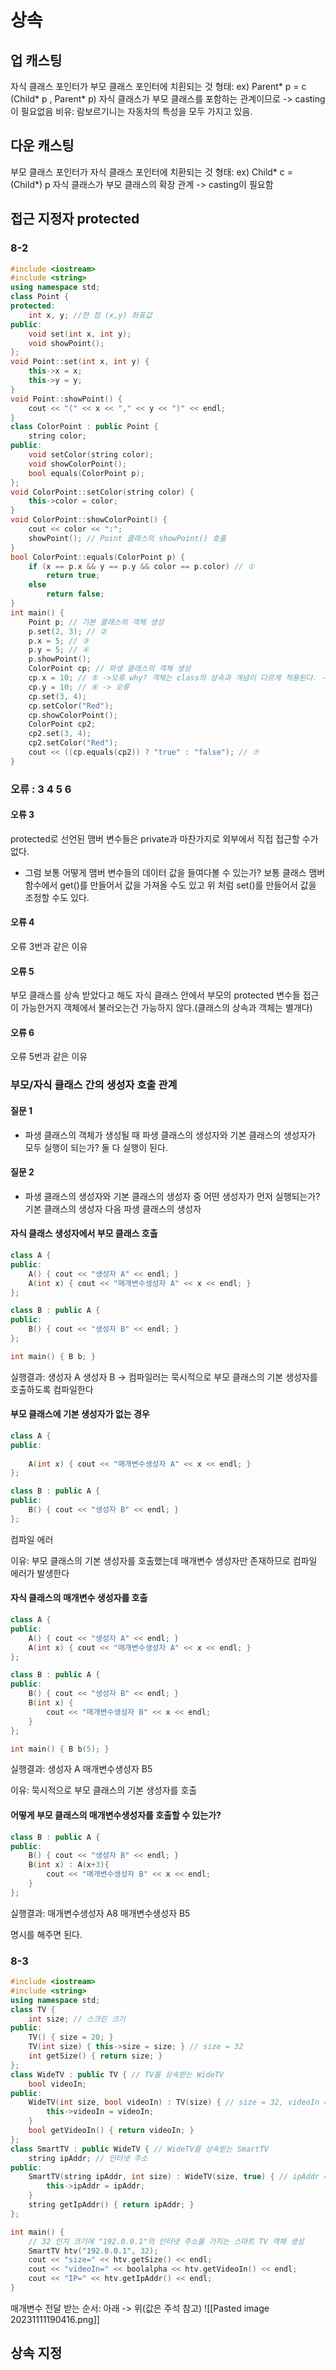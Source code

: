 # 상속
## 업 캐스팅
자식 클래스 포인터가 부모 클래스 포인터에 치횐되는 것
형태: ex) Parent* p = c (Child* p , Parent* p)
자식 클래스가 부모 클래스를 포함하는 관계이므로 -> casting이 필요없음
비유: 람보르기니는 자동차의 특성을 모두 가지고 있음.
## 다운 캐스팅
부모 클래스 포인터가 자식 클래스 포인터에 치환되는 것
형태: ex) Child* c = (Child*) p
자식 클래스가 부모 클래스의 확장 관계 -> casting이 필요함

## 접근 지정자 protected

### 8-2

```c++
#include <iostream>
#include <string>
using namespace std;
class Point {
protected:
	int x, y; //한 점 (x,y) 좌표값
public:
	void set(int x, int y);
	void showPoint();
};
void Point::set(int x, int y) {
	this->x = x;
	this->y = y;
}
void Point::showPoint() {
	cout << "(" << x << "," << y << ")" << endl;
}
class ColorPoint : public Point {
	string color;
public:
	void setColor(string color);
	void showColorPoint();
	bool equals(ColorPoint p);
};
void ColorPoint::setColor(string color) {
	this->color = color;
}
void ColorPoint::showColorPoint() {
	cout << color << ":";
	showPoint(); // Point 클래스의 showPoint() 호출
}
bool ColorPoint::equals(ColorPoint p) {
	if (x == p.x && y == p.y && color == p.color) // ①
		return true;
	else
		return false;
}
int main() {
	Point p; // 기본 클래스의 객체 생성
	p.set(2, 3); // ②
	p.x = 5; // ③
	p.y = 5; // ④
	p.showPoint();
	ColorPoint cp; // 파생 클래스의 객체 생성
	cp.x = 10; // ⑤ ->오류 why? 객체는 class의 상속과 개념이 다르게 적용된다. -> 블랙박스에서 x,y를 꺼낼 수는 없다.
	cp.y = 10; // ⑥ -> 오류
	cp.set(3, 4);
	cp.setColor("Red");
	cp.showColorPoint();
	ColorPoint cp2;
	cp2.set(3, 4);
	cp2.setColor("Red");
	cout << ((cp.equals(cp2)) ? "true" : "false"); // ⑦
}
```

### 오류 : 3 4 5 6

#### 오류 3
protected로 선언된 맴버 변수들은 private과 마찬가지로 외부에서 직접 접근할 수가 없다.
* 그럼 보통 어떻게 맴버 변수들의 데이터 값을 들여다볼 수 있는가?
보통 클래스 맴버 함수에서 get()를 만들어서 값을 가져올 수도 있고 위 처럼 set()를 만들어서 값을 조정할 수도 있다.
#### 오류 4
오류 3번과 같은 이유

#### 오류 5
부모 클래스를 상속 받았다고 해도 자식 클래스 안에서 부모의 protected 변수들 접근이 가능한거지 객체에서 불러오는건 가능하지 않다.(클래스의 상속과 객체는 별개다)

#### 오류 6
오류 5번과 같은 이유

### 부모/자식 클래스 간의 생성자 호출 관계 
#### 질문 1
* 파생 클래스의 객체가 생성될 때 파생 클래스의 생성자와 기본 클래스의 생성자가 모두 실행이 되는가?
둘 다 실행이 된다.

#### 질문 2
* 파생 클래스의 생성자와 기본 클래스의 생성자 중 어떤 생성자가 먼저 실행되는가?
기본 클래스의 생성자 다음 파생 클래스의 생성자

#### 자식 클래스 생성자에서 부모 클래스 호출

```c++
class A { 
public: 
	A() { cout << "생성자 A" << endl; } 
	A(int x) { cout << "매개변수생성자 A" << x << endl; } 
};
```

```c++
class B : public A {
public:
	B() { cout << "생성자 B" << endl; }
};
```

```c++
int main() { B b; }
```
실행결과:
생성자 A
생성자 B
-> 컴파일러는 묵시적으로 부모 클래스의 기본 생성자를 호출하도록 컴파일한다

#### 부모 클래스에 기본 생성자가 없는 경우

```c++
class A { 
public: 
	 
	A(int x) { cout << "매개변수생성자 A" << x << endl; } 
};
```

```c++
class B : public A {
public:
	B() { cout << "생성자 B" << endl; }
};
```
컴파일 에러

이유: 부모 클래스의 기본 생성자를 호출했는데 매개변수 생성자만 존재하므로 컴파일 에러가 발생한다

#### 자식 클래스의 매개변수 생성자를 호출

```c++
class A { 
public: 
	A() { cout << "생성자 A" << endl; } 
	A(int x) { cout << "매개변수생성자 A" << x << endl; } 
};
```

```c++
class B : public A {
public:
	B() { cout << "생성자 B" << endl; }
	B(int x) {
		cout << "매개변수생성자 B" << x << endl;
	}
};
```

```c++
int main() { B b(5); }
```

실행결과:
생성자 A
매개변수생성자 B5

이유: 묵시적으로 부모 클래스의 기본 생성자를 호출

#### 어떻게 부모 클래스의 매개변수생성자를 호출할 수 있는가?

```c++
class B : public A {
public:
	B() { cout << "생성자 B" << endl; }
	B(int x) : A(x+3){
		cout << "매개변수생성자 B" << x << endl;
	}
};
```

실행결과:
매개변수생성자 A8
매개변수생성자 B5

명시를 해주면 된다.

### 8-3

```c++
#include <iostream>
#include <string>
using namespace std;
class TV {
	int size; // 스크린 크기
public:
	TV() { size = 20; }
	TV(int size) { this->size = size; } // size = 32
	int getSize() { return size; }
};
class WideTV : public TV { // TV를 상속받는 WideTV
	bool videoIn;
public:
	WideTV(int size, bool videoIn) : TV(size) { // size = 32, videoIn = true
		this->videoIn = videoIn;
	}
	bool getVideoIn() { return videoIn; }
};
class SmartTV : public WideTV { // WideTV를 상속받는 SmartTV
	string ipAddr; // 인터넷 주소
public:
	SmartTV(string ipAddr, int size) : WideTV(size, true) { // ipAddr = 192.0.0.1, size = 32 
		this->ipAddr = ipAddr;
	}
	string getIpAddr() { return ipAddr; }
};

int main() {
	// 32 인치 크기에 "192.0.0.1"의 인터넷 주소를 가지는 스마트 TV 객체 생성
	SmartTV htv("192.0.0.1", 32);
	cout << "size=" << htv.getSize() << endl;
	cout << "videoIn=" << boolalpha << htv.getVideoIn() << endl;
	cout << "IP=" << htv.getIpAddr() << endl;
}
```

매개변수 전달 받는 순서:
아래 -> 위(값은 주석 참고)
![[Pasted image 20231111190416.png]]

## 상속 지정